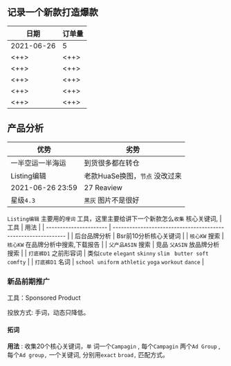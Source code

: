 ## 记录一个新款打造爆款
| 日期        | 订单量  |
| ----------- | ------- |
| 2021-06-26  | 5       |
| <++>        | <++>    |
| <++>        | <++>    |
| <++>        | <++>    |
| <++>        | <++>    |
| <++>        | <++>    |
## 产品分析
| 优势              | 劣势                            |
| ----------------- | ------------------------------- |
| 一半空运一半海运  | 到货很多都在转仓                |
| Listing编辑       | 老款HuaSe换图，`节点` 没改过来  |
| 2021-06-26 23:59  | 27 Reaview                      |
| 星级`4.3`         | `黑灰` 图片不是很好

`Listing编辑` 主要用的`埋词` 工具，这里主要给讲下一个新款怎么`收集` 核心关键词,
|  工具                  |  用法                                                         |
| ---------------------- | ------------------------------------------------------------- |
|  后台品牌分析          |  Bsr前10分析核心关键词                                        |
|  `核心KW` 搜索         |  `核心KW` 在品牌分析中搜索,下载报告                           |
|  `父产品ASIN` 搜索     |  竞品 `父ASIN` 放品牌分析搜索                                 |
|  `打底裤D1` 之前形容词 |  类似`cute` `elegant` `skinny` `slim ` `butter soft` `comfty` |
|  `打底裤D1` 名词       |  `school uniform` `athletic` `yoga` `workout` `dance`         |

### 新品前期推广
工具：Sponsored Product

投放方式: 手词，动态只降低。
#### 拓词

**用法** : 收集20个核心关键词，`单` 词一个`Campagin` , 每个`Campagin` 两个`Ad Group` ,每个`Ad group,` 一个关键词,
分别用`exact` `broad,` 匹配方式。
